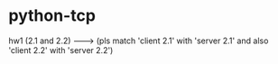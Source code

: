 # python-tcp 
hw1 (2.1 and 2.2)
---> (pls match 'client 2.1' with 'server 2.1' and also 'client 2.2' with 'server 2.2')
